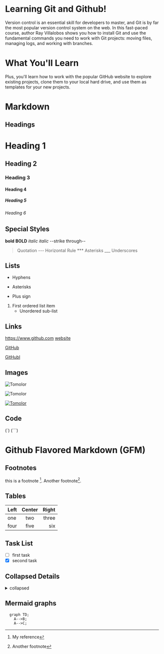 # Learning Git and Github!

Version control is an essential skill for developers to master, and Git is by far the most popular version control system on the web. In this fast-paced course, author Ray Villalobos shows you how to install Git and use the fundamental commands you need to work with Git projects: moving files, managing logs, and working with branches.

# What You'll Learn

Plus, you'll learn how to work with the popular GitHub website to explore existing projects, clone them to your local hard drive, and use them as templates for your new projects.

# Markdown
## Headings

# Heading 1
## Heading 2
### Heading 3
#### Heading 4
##### Heading 5
###### Heading 6

## Special Styles
**bold**
__BOLD__
*italic*
_italic_
--strike through--
> Quotation
--- Horizontal Rule
*** Asterisks
___ Underscores

## Lists
- Hyphens
* Asterisks
+ Plus sign
1. First ordered list item
   * Unordered sub-list

## Links
https://www.github.com
[website](https://www.github.com "GitHub")

[GitHub]

[GitHub]: https://www.github.com

[GitHubl][1]

[1]: https://www.github.com

## Images
![Tomolor](https://pixelprowess.com/i/stargazers/tomolor.png)

![Tomolor]

[Tomolor]: https://pixelprowess.com/i/stargazers/tomolor.png
[![Tomolor](https://pixelprowess.com/i/stargazers/tomolor.png)](https://raybo.org)

## Code

(`)
(```)

# Github Flavored Markdown (GFM)

## Footnotes
this is a footnote [^1]. Another footnote[^2].

[^1]: My reference
[^2]: Another footnote

## Tables

| Left | Center | Right |
|------| :----: |----:  |
| one  |  two   | three |
|four  | five   | six   |


## Task List
- [ ] first task
- [x] second task

## Collapsed Details
<details>
  <summary>collapsed</summary>
  # Header
  This is the copy for the collapsed text.
</details>
  
## Mermaid graphs
```mermaid
  graph TD;
    A-->B;
    A-->C;
```

  



